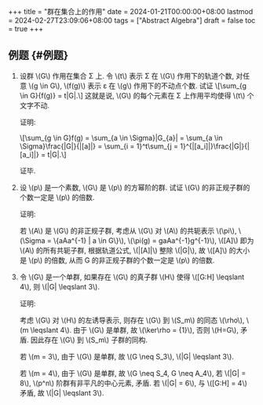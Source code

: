 +++
title = "群在集合上的作用"
date = 2024-01-21T00:00:00+08:00
lastmod = 2024-02-27T23:09:06+08:00
tags = ["Abstract Algebra"]
draft = false
toc = true
+++

## 例题 {#例题}

1.  设群 \\(G\\) 作用在集合 &Sigma; 上. 令 \\(t\\) 表示 &Sigma; 在 \\(G\\) 作用下的轨道个数,
    对任意 \\(g \in G\\), \\(f(g)\\) 表示 &epsilon; 在 \\(g\\) 作用下的不动点个数. 试证
    \\[\sum\_{g \in G}{f(g)} = t|G|.\\]
    这就是说, \\(G\\) 的每个元素在 &Sigma; 上作用平均使得 \\(t\\) 个文字不动.

    证明:

    \\[\sum\_{g \in G}f(g) = \sum\_{a \in \Sigma}|G\_{a}| = \sum\_{a \in \Sigma}\frac{|G|}{|[a]|} = \sum\_{i = 1}^t\sum\_{j = 1}^{|[a\_i]|}\frac{|G|}{|[a\_i]|} = t|G|.\\]

    证毕.

2.  设 \\(p\\) 是一个素数, \\(G\\) 是 \\(p\\) 的方幂阶的群. 试证 \\(G\\) 的非正规子群的个数一定是 \\(p\\) 的倍数.

    证明:

    若 \\(A\\) 是 \\(G\\) 的非正规子群, 考虑从 \\(G\\) 对 \\(A\\) 的共轭表示 \\(\pi\\),
    \\(\Sigma = \\{aAa^{-1} | a \in G\\}\\), \\(\pi(g) = gaAa^{-1}g^{-1}\\),
    \\([A]\\) 即为 \\(A\\) 的所有共轭子群, 根据轨道公式, \\(|[A]|\\) 整除 \\(|G|\\),
    故 \\([A]\\) 的大小是 \\(p\\) 的倍数, 从而 G 的非正规子群的个数一定是 \\(p\\) 的倍数.

3.  令 \\(G\\) 是一个单群, 如果存在 \\(G\\) 的真子群 \\(H\\) 使得 \\([G:H] \leqslant 4\\), 则 \\(|G| \leqslant 3\\).

    证明:

    考虑 \\(G\\) 对 \\(H\\) 的左诱导表示, 则存在 \\(G\\) 到 \\(S\_m\\) 的同态 \\(\rho\\), \\(m \leqslant 4\\).
    由于 \\(G\\) 是单群, 故 \\(\ker\rho = {1}\\), 否则 \\(H=G\\), 矛盾.
    因此存在 \\(G\\) 到 \\(S\_m\\) 子群的同构.

    若 \\(m = 3\\), 由于 \\(G\\) 是单群, 故 \\(G \neq S\_3\\), \\(|G| \leqslant 3\\).

    若 \\(m = 4\\), 由于 \\(G\\) 是单群, 故 \\(G \neq S\_4, G \neq A\_4\\),
    若 \\(|G| = 8\\), \\(p^n\\) 阶群有非平凡的中心元素, 矛盾.
    若 \\(|G| = 6\\), 与 \\([G:H] = 4\\) 矛盾, 故 \\(|G| \leqslant 3\\).
